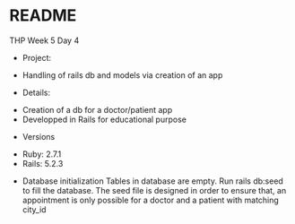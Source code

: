 # README
THP Week 5 Day 4

* Project:
- Handling of rails db and models via creation of an app

* Details:
- Creation of a db for a doctor/patient app
- Developped in Rails for educational purpose

* Versions
- Ruby: 2.7.1
- Rails: 5.2.3

* Database initialization
Tables in database are empty.
Run rails db:seed to fill the database.
The seed file is designed in order to ensure that, an appointment is only possible for a doctor and a patient with matching city_id